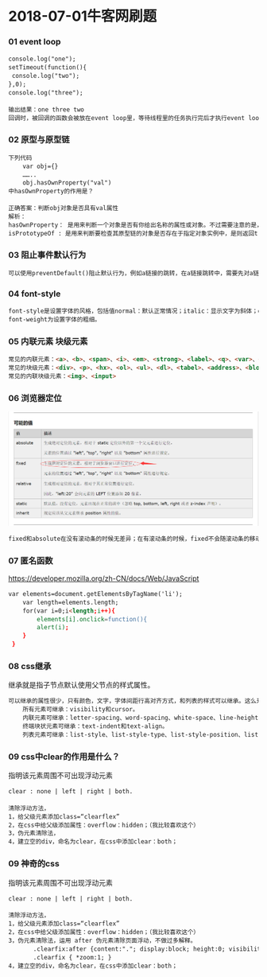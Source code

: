 # 2018-07-01牛客网刷题

### 01 event loop
```html
console.log("one");
setTimeout(function(){
 console.log("two");
},0);
console.log("three");

输出结果：one three two 
回调时，被回调的函数会被放在event loop里，等待线程里的任务执行完后才执行event loop里的代码。 因此，上述代码会先把线程里的执行完后，再执行event loop里的setTimeout函数.
```

### 02 原型与原型链
```html
下列代码
    var obj={}
    ……..
    obj.hasOwnProperty("val")
中hasOwnProperty的作用是？

正确答案：判断obj对象是否具有val属性
解析：
hasOwnProperty： 是用来判断一个对象是否有你给出名称的属性或对象。不过需要注意的是，此方法无法检查该对象的原型链中是否具有该属性，该属性必须是对象本身的一个成员。
isPrototypeOf : 是用来判断要检查其原型链的对象是否存在于指定对象实例中，是则返回true，否则返回false。
```

### 03 阻止事件默认行为
```html
可以使用preventDefault()阻止默认行为，例如a链接的跳转，在a链接跳转中，需要先对a链接绑定点击事件，然后在a链接的事件对象中调用该方法即可
```

### 04 font-style
```html
font-style是设置字体的风格，包括值normal：默认正常情况；italic：显示文字为斜体；oblique：显示文字为斜体；inherit：从父亲那继承一个样式字体；
font-weight为设置字体的粗细。
```
 
### 05 内联元素 块级元素
```html
常见的内联元素：<a>、<b>、<span>、<i>、<em>、<strong>、<label>、<q>、<var>、<cite>、<code>
常见的块级元素：<div>、<p>、<hx>、<ol>、<ul>、<dl>、<tabel>、<address>、<blockquote>、<form>
常见的内联块级元素：<img>、<input>
```

### 06 浏览器定位
![图片](https://github.com/ifunplus/ifunplus/blob/master/image/fixed.png)
```html
fixed和absolute在没有滚动条的时候无差异；在有滚动条的时候，fixed不会随滚动条的移动而移动，而absolute则会随之移动
```

### 07 匿名函数
https://developer.mozilla.org/zh-CN/docs/Web/JavaScript
```html
var elements=document.getElementsByTagName('li');
    var length=elements.length;
    for(var i=0;i<length;i++){
        elements[i].onclick=function(){
        alert(i);
    }
 }
```

### 08 css继承
继承就是指子节点默认使用父节点的样式属性。
```html
可以继承的属性很少，只有颜色，文字，字体间距行高对齐方式，和列表的样式可以继承。这么来记很轻松的呀！不要被下边的吓到了哦~
    所有元素可继承：visibility和cursor。
    内联元素可继承：letter-spacing、word-spacing、white-space、line-height、color、font、font-family、font-size、font-style、font-variant、     font-weight、text-decoration、text-transform、direction。
    终端块状元素可继承：text-indent和text-align。
    列表元素可继承：list-style、list-style-type、list-style-position、list-style-image。
```

### 09 css中clear的作用是什么？
指明该元素周围不可出现浮动元素
```html
clear : none | left | right | both.

清除浮动方法，
1，给父级元素添加class=“clearflex”
2，在css中给父级添加属性：overflow：hidden；（我比较喜欢这个）
3，伪元素清除法，
4，建立空的div，命名为clear，在css中添加clear：both；
```

### 09 神奇的css
指明该元素周围不可出现浮动元素
```html
clear : none | left | right | both.

清除浮动方法，
1，给父级元素添加class=“clearflex”
2，在css中给父级添加属性：overflow：hidden；（我比较喜欢这个）
3，伪元素清除法，运用 after 伪元素清除页面浮动，不做过多解释。
       .clearfix:after {content:"."; display:block; height:0; visibility:hidden; clear:both; }
       .clearfix { *zoom:1; }
4，建立空的div，命名为clear，在css中添加clear：both；
```




